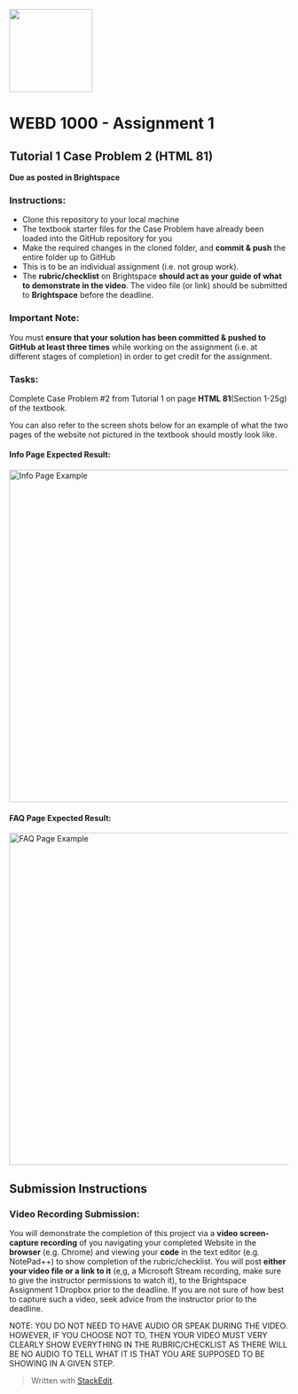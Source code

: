 
  <img width="150px" src="https://www.nscc.ca/img/aboutnscc/visual-identity-guidelines/artwork/nscc-jpeg.jpg" >  
  

# WEBD 1000 - Assignment 1 

##  Tutorial 1 Case Problem 2 (HTML 81)

**Due as posted in Brightspace**
 
### Instructions:  

- Clone this repository to your local machine
- The textbook starter files for the Case Problem have already been loaded into the GitHub repository for you
- Make the required changes in the cloned folder, and **commit & push** the entire folder up to GitHub 
- This is to be an individual assignment (i.e. not group work).
- The **rubric/checklist** on Brightspace **should act as your guide of what to demonstrate in the video**. The video file (or link) should be submitted to **Brightspace** before the deadline.

###  Important Note: 

You must **ensure that your solution has been committed & pushed to GitHub at least three times** while working on the assignment (i.e. at different stages of completion) in order to get credit for the assignment.  

### Tasks:  

Complete Case Problem #2 from Tutorial 1 on page **HTML 81**(Section 1-25g) of the textbook.

You can also refer to the screen shots below for an example of what the two pages of the website not pictured in the textbook should mostly look like.

#### Info Page Expected Result:

 <img width="600px" src="https://webd1000.netlify.app/assign1-info-page.png" alt="Info Page Example" >

#### FAQ Page Expected Result:

 <img width="600px" src="https://webd1000.netlify.app/assign1-faq-page.png" alt="FAQ Page Example">

## Submission Instructions
### Video Recording Submission:

You will demonstrate the completion of this project via a **video screen-capture recording** of you navigating your completed Website in the **browser** (e.g. Chrome) and viewing your **code** in the text editor (e.g. NotePad++) to show completion of the rubric/checklist. You will post **either your video file or a link to it** (e,g, a Microsoft Stream recording, make sure to give the instructor permissions to watch it), to the Brightspace Assignment 1 Dropbox prior to the deadline. If you are not sure of how best to capture such a video, seek advice from the instructor prior to the deadline.

NOTE: YOU DO NOT NEED TO HAVE AUDIO OR SPEAK DURING THE VIDEO. HOWEVER, IF YOU CHOOSE NOT TO, THEN YOUR VIDEO MUST VERY CLEARLY SHOW EVERYTHING IN THE RUBRIC/CHECKLIST AS THERE WILL BE NO AUDIO TO TELL WHAT IT IS THAT YOU ARE SUPPOSED TO BE SHOWING IN A GIVEN STEP.

> Written with [StackEdit](https://stackedit.io/).  
